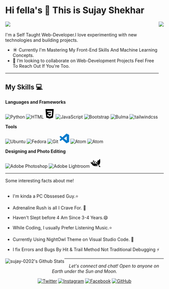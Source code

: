 
<h1>Hi fella's 👋 This is Sujay Shekhar</h1>

![](https://visitor-badge.glitch.me/badge?page_id=sujay-0202) 
<img align='right' src="https://github.com/sujay-0202/sujay-0202/blob/master/IMG_20201010_214424.jpg" height="370">


I'm a Self Taught Web-Developer.I love experimenting with new technologies and building  projects.

- ☀️ Currently I'm Mastering My Front-End Skills And Machine Learning Concepts.
- 👯 I’m looking to collaborate on Web-Development Projects Feel Free To Reach Out If You're Too.

<hr>

## My Skills :computer:

 **Languages and Frameworks**

<img alt="Python" width="30px" src="https://raw.githubusercontent.com/simple-icons/simple-icons/develop/icons/python.svg"/> <img alt="HTML" width="30px" src="https://raw.githubusercontent.com/simple-icons/simple-icons/develop/icons/html5.svg"/> <img alt="CSS" width="30px" src="https://raw.githubusercontent.com/simple-icons/simple-icons/develop/icons/css3.svg"/> <img alt="JavaScript" width="30px" src="https://raw.githubusercontent.com/simple-icons/simple-icons/develop/icons/javascript.svg"/> <img alt="Bootstrap" width="30px" src="https://raw.githubusercontent.com/simple-icons/simple-icons/develop/icons/bootstrap.svg"/> <img alt="Bulma" width="30px" src="https://raw.githubusercontent.com/simple-icons/simple-icons/develop/icons/bulma.svg"/> <img alt="tailwindcss" width="30px" src="https://raw.githubusercontent.com/simple-icons/simple-icons/develop/icons/tailwindcss.svg"/>

 **Tools**
 
 <img alt="Ubuntu" width="30px" src="https://raw.githubusercontent.com/simple-icons/simple-icons/develop/icons/ubuntu.svg"/> <img alt="Fedora" width="30px" src="https://raw.githubusercontent.com/simple-icons/simple-icons/develop/icons/linux.svg"/> <img alt="Git" width="30px" src="https://raw.githubusercontent.com/simple-icons/simple-icons/develop/icons/git.svg"/> <img alt="VSCode" width="30px" src="https://raw.githubusercontent.com/simple-icons/simple-icons/develop/icons/visualstudiocode.svg"/> <img alt="Atom" width="30px" src="https://raw.githubusercontent.com/simple-icons/simple-icons/develop/icons/sublimetext.svg"/> <img alt="Atom" width="30px" src="https://raw.githubusercontent.com/simple-icons/simple-icons/develop/icons/atom.svg"/>


**Designing and Photo Editing**
 
<img alt="Adobe Photoshop" width="30px" src="https://raw.githubusercontent.com/simple-icons/simple-icons/develop/icons/adobephotoshop.svg"/> <img alt="Adobe Lightroom" width="30px" src="https://raw.githubusercontent.com/simple-icons/simple-icons/develop/icons/adobelightroomcc.svg"/> <img alt="Gimp" width="30px" src="https://raw.githubusercontent.com/simple-icons/simple-icons/develop/icons/gimp.svg"/>

<hr>

  <summary>Some interesting facts about me!</summary>
  <br>
  
  - I'm kinda a PC Obssesed Guy.⭐️
  
  - Adrenaline Rush is all I Crave For. 🔭
  
  - Haven't Slept before 4 Am Since 3-4 Years.😄
  
  - While Coding, I usually Prefer Listening Music.⭐️
  
  - Currently Using NightOwl Theme on Visual Studio Code. 🤔
  
  - I fix Errors and Bugs By Hit & Trail Method Not Traditional Debugging ⚡
  
  
  
  

  


<img align="left" alt="sujay-0202's Github Stats" src="https://github-readme-stats.vercel.app/api?username=sujay-0202&show_icons=true&hide_border=true&theme=radical" />

<hr>
<p align="center">
  <i>Let's connect and chat! Open to anyone on Earth under the Sun and Moon.</i>
<p align="center">
    <a href="https://twitter.com/_sujayshekhar?s=09"><img src='https://github.com/sujay-0202/sujay-0202/blob/master/twitter.png' alt='Twitter'></a>
  <a href="https://www.instagram.com/_sujaysinha" alt="Instagram"><img src='https://github.com/sujay-0202/sujay-0202/blob/master/insta.png' alt='Instagram'></a>
    <a href="https://www.facebook.com/sujay.sinha.146/" alt="Facebook"><img src='https://github.com/sujay-0202/sujay-0202/blob/master/facebook.png' alt='Facebook'></a>
    <a href="https://github.com/sujay-0202" alt="GitHub"><img src='https://github.com/sujay-0202/sujay-0202/blob/master/github.png' alt='GitHub'></a>
</p>
  
</p>

<!--
**sujay-0202/sujay-0202** is a ✨ _special_ ✨ repository because its `README.md` (this file) appears on your GitHub profile.

Here are some ideas to get you started:

- 🔭 I’m currently working on ...
- 🌱 I’m currently learning ...
- 👯 I’m looking to collaborate on ...
- 🤔 I’m looking for help with ...
- 💬 Ask me about ...
- 📫 How to reach me: ...
- 😄 Pronouns: ...
- ⚡ Fun fact: ...
-->
